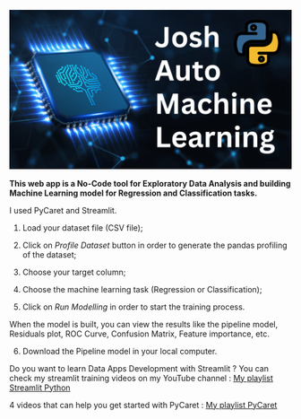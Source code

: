 ![](home-image.png)

**This web app is a No-Code tool for Exploratory Data Analysis and building Machine Learning model for Regression and Classification tasks.**

I used PyCaret and Streamlit.

1. Load your dataset file (CSV file);

2. Click on *Profile Dataset* button in order to generate the pandas profiling of the dataset;

3. Choose your target column;

4. Choose the machine learning task (Regression or Classification);

5. Click on *Run Modelling* in order to start the training process.

When the model is built, you can view the results like the pipeline model, Residuals plot, ROC Curve, Confusion Matrix, Feature importance, etc.

6. Download the Pipeline model in your local computer.

Do you want to learn Data Apps Development with Streamlit ? You can check my streamlit training videos on my YouTube channel : [My playlist Streamlit Python](https://youtube.com/playlist?list=PLmJWMf9F8euQKADN-mSCpTlp7uYDyCQNF)

4 videos that can help you get started with PyCaret : [My playlist PyCaret](https://youtube.com/playlist?list=PLmJWMf9F8euSWf5Bob7hZE59MYGmebdHa)
